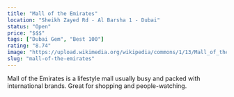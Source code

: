 ```yaml
---
title: "Mall of the Emirates"
location: "Sheikh Zayed Rd - Al Barsha 1 - Dubai"
status: "Open"
price: "$$$"
tags: ["Dubai Gem", "Best 100"]
rating: "8.74"
image: "https://upload.wikimedia.org/wikipedia/commons/1/13/Mall_of_the_Emirates.jpg"
slug: "mall-of-the-emirates"
---
```


Mall of the Emirates is a lifestyle mall usually busy and packed with international brands. Great for shopping and people-watching.